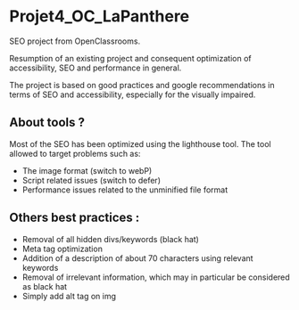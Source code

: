 ﻿# Projet4_OC_LaPanthere
 
 SEO project from OpenClassrooms.
 
 Resumption of an existing project and consequent optimization of accessibility, SEO and performance in general.
 
 The project is based on good practices and google recommendations in terms of SEO and accessibility, especially for the visually impaired.

## About tools ? 

Most of the SEO has been optimized using the lighthouse tool. 
The tool allowed to target problems such as:

* The image format (switch to webP)
* Script related issues (switch to defer)
* Performance issues related to the unminified file format

## Others best practices :

* Removal of all hidden divs/keywords (black hat)
* Meta tag optimization
* Addition of a description of about 70 characters using relevant keywords
* Removal of irrelevant information, which may in particular be considered as black hat
* Simply add alt tag on img
